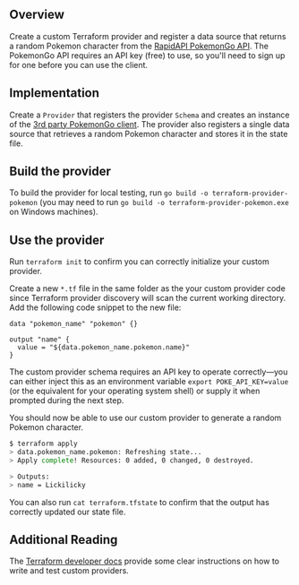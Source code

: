 ## Overview

Create a custom Terraform provider and register a data source that returns a random Pokemon character from the [RapidAPI PokemonGo API](https://rapidapi.com/brianiswu/api/pokemon-go1?endpoint=apiendpoint_af8fc313-bc8c-4b86-8671-83a2212bdefc). The PokemonGo API requires an API key (free) to use, so you'll need to sign up for one before you can use the client.

## Implementation

Create a `Provider` that registers the provider `Schema` and creates an instance of the [3rd party PokemonGo client](https://github.com/ericksoen/pokemon-go-client). The provider also registers a single data source that retrieves a random Pokemon character and stores it in the state file.

## Build the provider

To build the provider for local testing, run `go build -o terraform-provider-pokemon` (you may need to run `go build -o terraform-provider-pokemon.exe` on Windows machines).

## Use the provider

Run `terraform init` to confirm you can correctly initialize your custom provider.

Create a new `*.tf` file in the same folder as the your custom provider code since Terraform provider discovery will scan the current working directory. Add the following code snippet to the new file:

```hcl
data "pokemon_name" "pokemon" {}

output "name" {
  value = "${data.pokemon_name.pokemon.name}"
}
```

The custom provider schema requires an API key to operate correctly&mdash;you can either inject this as an environment variable `export POKE_API_KEY=value` (or the equivalent for your operating system shell) or supply it when prompted during the next step.

You should now be able to use our custom provider to generate a random Pokemon character.

```bash
$ terraform apply
> data.pokemon_name.pokemon: Refreshing state...
> Apply complete! Resources: 0 added, 0 changed, 0 destroyed.

> Outputs:
> name = Lickilicky
```

You can also run `cat terraform.tfstate` to confirm that the output has correctly updated our state file.

## Additional Reading

The [Terraform developer docs](https://www.terraform.io/docs/extend/writing-custom-providers.html) provide some clear instructions on how to write and test custom providers.
